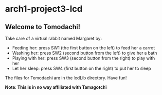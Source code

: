 # arch1-project3-lcd

## Welcome to Tomodachi!

Take care of a virtual rabbit named Margaret by:
 - Feeding her: press SW1 (the first button on the left) to feed her a carrot
 - Washing her: press SW2 (second button from the left) to give her a bath
 - Playing with her: press SW3 (second button from the right) to play with her
 - Let her sleep: press SW4 (first button on the right) to put her to sleep

The files for Tomodachi are in the lcdLib directory. Have fun!

**Note: This is in no way affiliated with Tamagotchi**

